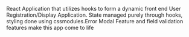 React Application that utilizes hooks to form a dynamic front end User Registration/Display Application. State managed purely through hooks, styling done using cssmodules.Error Modal Feature and field validation features make this app come to life 
